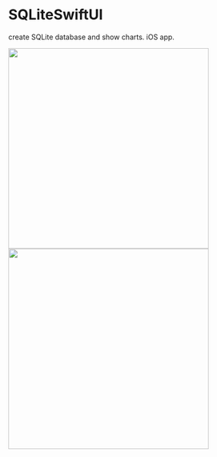 # SQLiteSwiftUI

create SQLite database and show charts. iOS app.


<img src = "https://github.com/yokomotoh/SQLiteSwiftUI/blob/main/SQLiteSwiftUI/images/Simulator%20Screen%20Shot%20-%20iPhone%2012%20Pro%20Max%20-%202021-11-17%20at%2018.11.48.png" width="400">
<img src = "/images/simulator2.png" width="400">
